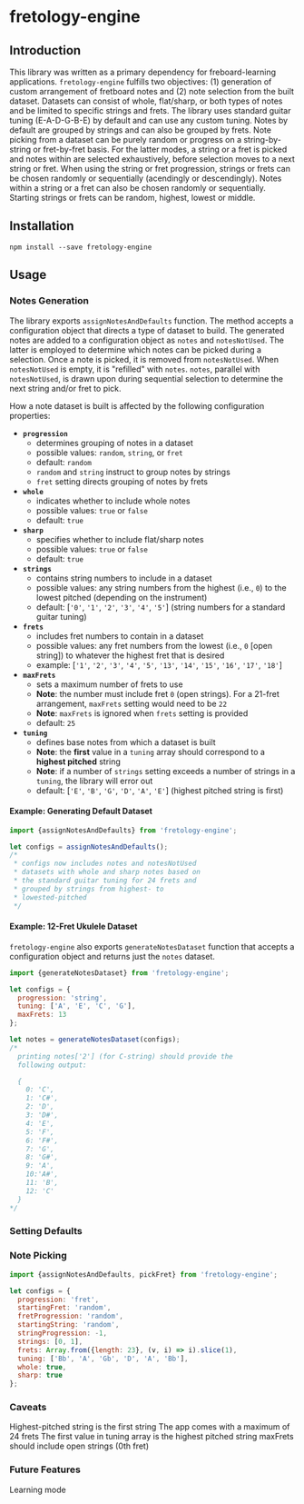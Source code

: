 # fretology-engine

## Introduction

This library was written as a primary dependency for freboard-learning applications.
`fretology-engine` fulfills two objectives: (1) generation of custom arrangement of 
fretboard notes and (2) note selection from the built dataset.  Datasets can consist
of whole, flat/sharp, or both types of notes and be limited to specific strings and 
frets.  The library uses standard guitar tuning (E-A-D-G-B-E) by default and can use 
any custom tuning.  Notes by default are grouped by strings and can also be grouped 
by frets.  Note picking from a dataset can be purely random or progress on a 
string-by-string or fret-by-fret basis.  For the latter modes, a string or a fret is 
picked and notes within are selected exhaustively, before selection moves to a next 
string or fret.  When using the string or fret progression, strings or frets can be 
chosen randomly or sequentially (acendingly or descendingly).  Notes within a string
or a fret can also be chosen randomly or sequentially.  Starting strings or frets
can be random, highest, lowest or middle.

## Installation

```
npm install --save fretology-engine
```

## Usage

### Notes Generation

The library exports `assignNotesAndDefaults` function.  The method accepts a configuration
object that directs a type of dataset to build.  The generated notes are added to a
configuration object as `notes` and `notesNotUsed`.  The latter is employed to determine
which notes can be picked during a selection.  Once a note is picked, it is removed from
`notesNotUsed`.  When `notesNotUsed` is empty, it is "refilled" with `notes`.  `notes`,
parallel with `notesNotUsed`, is drawn upon during sequential selection to determine the
next string and/or fret to pick.

How a note dataset is built is affected by the following configuration properties:

* **`progression`**
  * determines grouping of notes in a dataset
  * possible values: `random`, `string`, or `fret`
  * default: `random`
  * `random` and `string` instruct to group notes by strings
  * `fret` setting directs grouping of notes by frets
* **`whole`**
  * indicates whether to include whole notes
  * possible values: `true` or `false`
  * default: `true`
* **`sharp`**
  * specifies whether to include flat/sharp notes
  * possible values: `true` or `false`
  * default: `true`
* **`strings`**
  * contains string numbers to include in a dataset
  * possible values: any string numbers from the highest (i.e., `0`) to the lowest pitched
    (depending on the instrument)
  * default: [`'0'`, `'1'`, `'2'`, `'3'`, `'4'`, `'5'`] (string numbers for a standard guitar tuning)
* **`frets`**
  * includes fret numbers to contain in a dataset
  * possible values: any fret numbers from the lowest (i.e., `0` [open string]) to whatever the highest
    fret that is desired
  * example: [`'1'`, `'2'`, `'3'`, `'4'`, `'5'`, `'13'`, `'14'`, `'15'`, `'16'`, `'17'`, `'18'`]
* **`maxFrets`**
  * sets a maximum number of frets to use
  * **Note**: the number must include fret `0` (open strings).  For a 21-fret arrangement, `maxFrets`
    setting would need to be `22`
  * **Note**: `maxFrets` is ignored when `frets` setting is provided
  * default: `25`
* **`tuning`**
  * defines base notes from which a dataset is built
  * **Note**: the **first** value in a `tuning` array should correspond to a **highest pitched** string
  * **Note**: if a number of `strings` setting exceeds a number of strings in a `tuning`, the library
    will error out
  * default: [`'E'`, `'B'`, `'G'`, `'D'`, `'A'`, `'E'`] (highest pitched string is first)
    
#### Example: Generating Default Dataset

```javascript
import {assignNotesAndDefaults} from 'fretology-engine';

let configs = assignNotesAndDefaults();
/* 
 * configs now includes notes and notesNotUsed
 * datasets with whole and sharp notes based on
 * the standard guitar tuning for 24 frets and
 * grouped by strings from highest- to 
 * lowested-pitched
 */
```

#### Example: 12-Fret Ukulele Dataset

`fretology-engine` also exports `generateNotesDataset` function that accepts a configuration object and returns just the `notes` dataset.

```javascript
import {generateNotesDataset} from 'fretology-engine';

let configs = {
  progression: 'string', 
  tuning: ['A', 'E', 'C', 'G'], 
  maxFrets: 13
};

let notes = generateNotesDataset(configs);
/*
  printing notes['2'] (for C-string) should provide the
  following output:

  {
    0: 'C',
    1: 'C#',  
    2: 'D', 
    3: 'D#', 
    4: 'E',
    5: 'F', 
    6: 'F#', 
    7: 'G',
    8: 'G#', 
    9: 'A', 
    10:'A#', 
    11: 'B', 
    12: 'C'
  }
*/
```

### Setting Defaults

### Note Picking

```javascript
import {assignNotesAndDefaults, pickFret} from 'fretology-engine';

let configs = {
  progression: 'fret',
  startingFret: 'random',
  fretProgression: 'random',
  startingString: 'random',
  stringProgression: -1,
  strings: [0, 1],
  frets: Array.from({length: 23}, (v, i) => i).slice(1),
  tuning: ['Bb', 'A', 'Gb', 'D', 'A', 'Bb'],
  whole: true,
  sharp: true
};
```

### Caveats

Highest-pitched string is the first string
The app comes with a maximum of 24 frets
The first value in tuning array is the highest pitched string
maxFrets should include open strings (0th fret)

### Future Features

Learning mode
